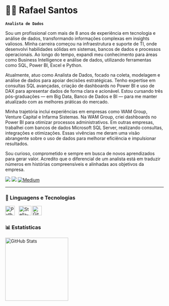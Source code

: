 # 👨‍💻 Rafael Santos

**`Analista de Dados`**

Sou um profissional com mais de 8 anos de experiência em tecnologia e análise de dados, transformando informações complexas em insights valiosos. Minha carreira começou na infraestrutura e suporte de TI, onde desenvolvi habilidades sólidas em sistemas, bancos de dados e processos operacionais. Ao longo do tempo, expandi meu conhecimento para áreas como Business Intelligence e análise de dados, utilizando ferramentas como SQL, Power BI, Excel e Python.

Atualmente, atuo como Analista de Dados, focado na coleta, modelagem e análise de dados para apoiar decisões estratégicas. Tenho expertise em consultas SQL avançadas, criação de dashboards no Power BI e uso de DAX para apresentar dados de forma clara e acionável. Estou cursando três pós-graduações — em Big Data, Banco de Dados e BI — para me manter atualizado com as melhores práticas do mercado.

Minha trajetória inclui experiências em empresas como WAM Group, Venture Capital e Infarma Sistemas. Na WAM Group, criei dashboards no Power BI para otimizar processos administrativos. Em outras empresas, trabalhei com bancos de dados Microsoft SQL Server, realizando consultas, integrações e otimizações. Essas vivências me deram uma visão abrangente sobre o uso de dados para melhorar eficiência e impulsionar resultados.

Sou curioso, comprometido e sempre em busca de novos aprendizados para gerar valor. Acredito que o diferencial de um analista está em traduzir números em histórias compreensíveis e alinhadas aos objetivos da empresa.
<div>
  <a href = "mailto:rafael.knothead@gmail.com"><img src="https://img.shields.io/badge/Gmail-D14836?style=for-the-badge&logo=gmail&logoColor=white"></a>
  <a href="https://www.linkedin.com/in/rafaelsantosti" target="_blank"><img src="https://img.shields.io/badge/-LinkedIn-%230077B5?style=for-the-badge&logo=linkedin&logoColor=white" target="_blank"></a>
  <a href = "https://medium.com/@rafael.knothead"><img src="https://img.shields.io/badge/-Medium-%2312100E?style=for-the-badge&logo=medium&logoColor=white" alt="Medium"></a>


---

### 🤖 Linguagens e Tecnologias

  <img align="left" alt="Python" title="Python" width="30px" style="padding-right: 10px;" src="https://cdn.jsdelivr.net/gh/devicons/devicon@latest/icons/python/python-original.svg" />
  <img align="left" alt="Stella-SQL" height="30" width="40" src="https://cdn.jsdelivr.net/gh/devicons/devicon@latest/icons/azuresqldatabase/azuresqldatabase-original.svg" />
  <img align="left" alt="Git" title="Git" width="30px" style="padding-right: 10px;" src="https://cdn.jsdelivr.net/gh/devicons/devicon@latest/icons/git/git-original.svg" /> 

<br/>
<br/>

### 📊 Estatísticas

<p>
  <img 
    align="left" 
    alt="GitHub Stats" 
    height="200" 
    style="padding-right: 10px;" 
    src="https://github-readme-stats.vercel.app/api?username=knotheadmetal&show_icons=true&theme=tokyonight&include_all_commits=true&locale=pt-br" 
  />
